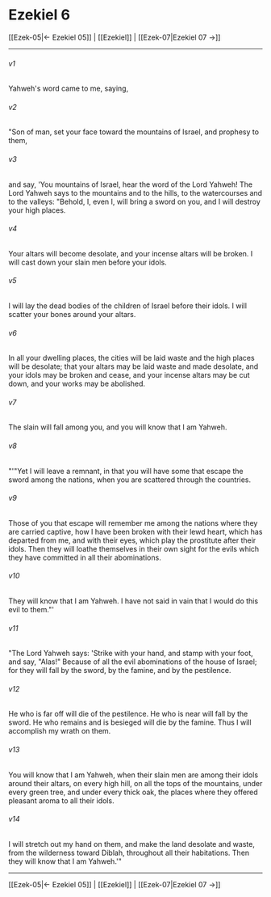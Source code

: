 # Ezekiel 6

[[Ezek-05|← Ezekiel 05]] | [[Ezekiel]] | [[Ezek-07|Ezekiel 07 →]]
***



###### v1 
Yahweh's word came to me, saying, 

###### v2 
"Son of man, set your face toward the mountains of Israel, and prophesy to them, 

###### v3 
and say, 'You mountains of Israel, hear the word of the Lord Yahweh! The Lord Yahweh says to the mountains and to the hills, to the watercourses and to the valleys: "Behold, I, even I, will bring a sword on you, and I will destroy your high places. 

###### v4 
Your altars will become desolate, and your incense altars will be broken. I will cast down your slain men before your idols. 

###### v5 
I will lay the dead bodies of the children of Israel before their idols. I will scatter your bones around your altars. 

###### v6 
In all your dwelling places, the cities will be laid waste and the high places will be desolate; that your altars may be laid waste and made desolate, and your idols may be broken and cease, and your incense altars may be cut down, and your works may be abolished. 

###### v7 
The slain will fall among you, and you will know that I am Yahweh. 

###### v8 
"'"Yet I will leave a remnant, in that you will have some that escape the sword among the nations, when you are scattered through the countries. 

###### v9 
Those of you that escape will remember me among the nations where they are carried captive, how I have been broken with their lewd heart, which has departed from me, and with their eyes, which play the prostitute after their idols. Then they will loathe themselves in their own sight for the evils which they have committed in all their abominations. 

###### v10 
They will know that I am Yahweh. I have not said in vain that I would do this evil to them."' 

###### v11 
"The Lord Yahweh says: 'Strike with your hand, and stamp with your foot, and say, "Alas!" Because of all the evil abominations of the house of Israel; for they will fall by the sword, by the famine, and by the pestilence. 

###### v12 
He who is far off will die of the pestilence. He who is near will fall by the sword. He who remains and is besieged will die by the famine. Thus I will accomplish my wrath on them. 

###### v13 
You will know that I am Yahweh, when their slain men are among their idols around their altars, on every high hill, on all the tops of the mountains, under every green tree, and under every thick oak, the places where they offered pleasant aroma to all their idols. 

###### v14 
I will stretch out my hand on them, and make the land desolate and waste, from the wilderness toward Diblah, throughout all their habitations. Then they will know that I am Yahweh.'"

***
[[Ezek-05|← Ezekiel 05]] | [[Ezekiel]] | [[Ezek-07|Ezekiel 07 →]]
